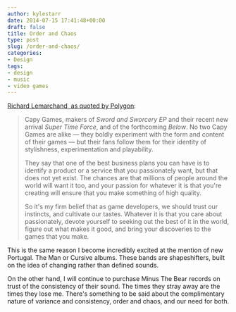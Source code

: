 ```yaml
---
author: kylestarr
date: 2014-07-15 17:41:48+00:00
draft: false
title: Order and Chaos
type: post
slug: /order-and-chaos/
categories:
- Design
tags:
- design
- music
- video games
---
```


[Richard Lemarchand, as quoted by Polygon](http://www.polygon.com/2014/7/15/5901083/being-david-bowie-why-game-developers-need-to-be-more-like-ziggy):

> Capy Games, makers of _Sword and Sworcery EP_ and their recent new arrival _Super Time Force_, and of the forthcoming _Below_. No two Capy Games are alike — they boldly experiment with the form and content of their games — but their fans follow them for their identity of stylishness, experimentation and playability.
>
> They say that one of the best business plans you can have is to identify a product or a service that you passionately want, but that does not yet exist. The chances are that millions of people around the world will want it too, and your passion for whatever it is that you're creating will ensure that you make something of high quality.
>
> So it's my firm belief that as game developers, we should trust our instincts, and cultivate our tastes. Whatever it is that you care about passionately, devote yourself to seeking out the best of it in the world, figure out what makes it good, and bring your discoveries to the games that you make.

This is the same reason I become incredibly excited at the mention of new Portugal. The Man or Cursive albums. These bands are shapeshifters, built on the idea of changing rather than defined sounds.

On the other hand, I will continue to purchase Minus The Bear records on trust of the consistency of their sound. The times they stray away are the times they lose me. There's something to be said about the complimentary nature of variance and consistency, order and chaos, and our need for both.
